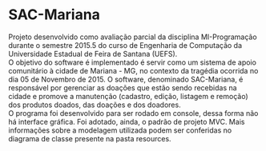 # SAC-Mariana

Projeto desenvolvido como avaliação parcial da disciplina MI-Programação durante o semestre 2015.5 do curso de Engenharia de Computação da Universidade Estadual de Feira de Santana (UEFS).<br>
O objetivo do software é implementado é servir como um sistema de apoio comunitário à cidade de Mariana - MG, no contexto da tragédia ocorrida no dia 05 de Novembro de 2015. O software, denominado SAC-Mariana, é responsável por gerenciar as doações que estão sendo recebidas na cidade e promove a manutenção (cadastro, edição, listagem e remoção) dos produtos doados, das doações e dos doadores.<br>
O programa foi desenvolvido para ser rodado em console, dessa forma não há interface gráfica. Foi adotado, ainda, o padrão de projeto MVC. Mais informações sobre a modelagem utilizada podem ser conferidas no diagrama de classe presente na pasta resources.
